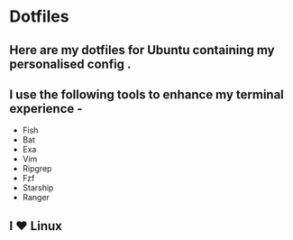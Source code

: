 # Dotfiles
## Here are my dotfiles for Ubuntu containing my personalised config . 
## I use the following tools to enhance my terminal experience -
   - Fish
   - Bat
   - Exa
   - Vim
   - Ripgrep
   - Fzf
   - Starship
   - Ranger
## I ❤ Linux
